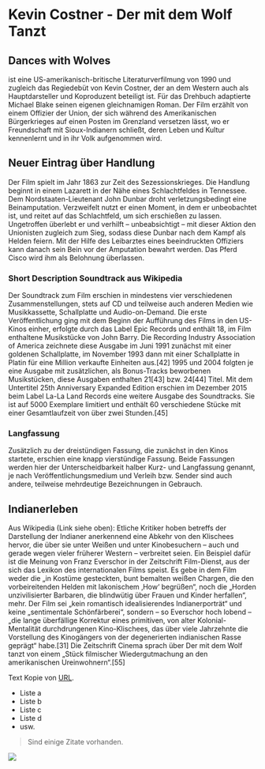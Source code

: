 # Kevin Costner - Der mit dem Wolf Tanzt
##                Dances with Wolves

ist eine US-amerikanisch-britische Literaturverfilmung von 1990 und zugleich das Regiedebüt von Kevin Costner, der an dem Western auch als Hauptdarsteller und Koproduzent beteiligt ist. Für das Drehbuch adaptierte Michael Blake seinen eigenen gleichnamigen Roman. Der Film erzählt von einem Offizier der Union, der sich während des Amerikanischen Bürgerkrieges auf einen Posten im Grenzland versetzen lässt, wo er Freundschaft mit Sioux-Indianern schließt, deren Leben und Kultur kennenlernt und in ihr Volk aufgenommen wird.

## Neuer Eintrag über Handlung
Der Film spielt im Jahr 1863 zur Zeit des Sezessionskrieges. Die Handlung beginnt in einem Lazarett in der Nähe eines Schlachtfeldes in Tennessee. Dem Nordstaaten-Lieutenant John Dunbar droht verletzungsbedingt eine Beinamputation. Verzweifelt nutzt er einen Moment, in dem er unbeobachtet ist, und reitet auf das Schlachtfeld, um sich erschießen zu lassen. Ungetroffen überlebt er und verhilft – unbeabsichtigt – mit dieser Aktion den Unionisten zugleich zum Sieg, sodass diese Dunbar nach dem Kampf als Helden feiern. Mit der Hilfe des Leibarztes eines beeindruckten Offiziers kann danach sein Bein vor der Amputation bewahrt werden. Das Pferd Cisco wird ihm als Belohnung überlassen.

### Short Description Soundtrack aus Wikipedia
Der Soundtrack zum Film erschien in mindestens vier verschiedenen Zusammenstellungen, stets auf CD und teilweise auch anderen Medien wie Musikkassette, Schallplatte und Audio-on-Demand. Die erste Veröffentlichung ging mit dem Beginn der Aufführung des Films in den US-Kinos einher, erfolgte durch das Label Epic Records und enthält 18, im Film enthaltene Musikstücke von John Barry. Die Recording Industry Association of America zeichnete diese Ausgabe im Juni 1991 zunächst mit einer goldenen Schallplatte, im November 1993 dann mit einer Schallplatte in Platin für eine Million verkaufte Einheiten aus.[42] 1995 und 2004 folgten je eine Ausgabe mit zusätzlichen, als Bonus-Tracks beworbenen Musikstücken, diese Ausgaben enthalten 21[43] bzw. 24[44] Titel. Mit dem Untertitel 25th Anniversary Expanded Edition erschien im Dezember 2015 beim Label La-La Land Records eine weitere Ausgabe des Soundtracks. Sie ist auf 5000 Exemplare limitiert und enthält 60 verschiedene Stücke mit einer Gesamtlaufzeit von über zwei Stunden.[45]

### Langfassung
Zusätzlich zu der dreistündigen Fassung, die zunächst in den Kinos startete, erschien eine knapp vierstündige Fassung. Beide Fassungen werden hier der Unterscheidbarkeit halber Kurz- und Langfassung genannt, je nach Veröffentlichungsmedium und Verleih bzw. Sender sind auch andere, teilweise mehrdeutige Bezeichnungen in Gebrauch.

## Indianerleben
Aus Wikipedia (Link siehe oben): Etliche Kritiker hoben betreffs der Darstellung der Indianer anerkennend eine Abkehr von den Klischees hervor, die über sie unter Weißen und unter Kinobesuchern – auch und gerade wegen vieler früherer Western – verbreitet seien. Ein Beispiel dafür ist die Meinung von Franz Everschor in der Zeitschrift Film-Dienst, aus der sich das Lexikon des internationalen Films speist. Es gebe in dem Film weder die „in Kostüme gesteckten, bunt bemalten weißen Chargen, die den vorbeireitenden Helden mit lakonischem ‚How‘ begrüßen“, noch die „Horden unzivilisierter Barbaren, die blindwütig über Frauen und Kinder herfallen“, mehr. Der Film sei „kein romantisch idealisierendes Indianerporträt“ und keine „sentimentale Schönfärberei“, sondern – so Everschor hoch lobend – „die lange überfällige Korrektur eines primitiven, von alter Kolonial-Mentalität durchdrungenen Kino-Klischees, das über viele Jahrzehnte die Vorstellung des Kinogängers von der degenerierten indianischen Rasse geprägt“ habe.[31] Die Zeitschrift Cinema sprach über Der mit dem Wolf tanzt von einem „Stück filmischer Wiedergutmachung an den amerikanischen Ureinwohnern“.[55]


Text Kopie von [URL](https://de.wikipedia.org/wiki/Der_mit_dem_Wolf_tanzt).
* Liste a
* Liste b
* Liste c
* Liste d
* usw.

> Sind einige Zitate vorhanden.

<img src="https://www.movie-infos.net/cms/FileDownload/1444-Der-mit-dem-Wolf-tanzt-jpg">
